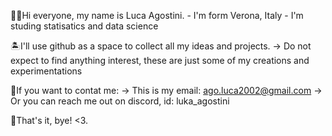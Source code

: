 ✋🏻Hi everyone, my name is Luca Agostini.
    - I'm form Verona, Italy
    - I'm studing statisatics and data science

🏝️I'll use github as a space to collect all my ideas and projects.
    -> Do not expect to find anything interest, these are just some of my creations
        and experimentations

📱If you want to contat me:
   -> This is my email: ago.luca2002@gmail.com
   -> Or you can reach me out on discord, id: luka_agostini

🐸That's it, bye! <3.

